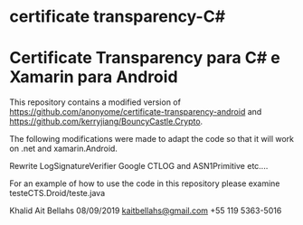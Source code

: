 # certificate transparency-C#
# Certificate Transparency para C# e Xamarin para Android

This repository contains a modified version of https://github.com/anonyome/certificate-transparency-android and https://github.com/kerryjiang/BouncyCastle.Crypto.

The following modifications were made to adapt the code so that it will work on .net and xamarin.Android.

Rewrite LogSignatureVerifier Google CTLOG and ASN1Primitive etc....


For an example of how to use the code in this repository please examine testeCTS.Droid/teste.java

Khalid Ait Bellahs 08/09/2019
kaitbellahs@gmail.com
+55 119 5363-5016
